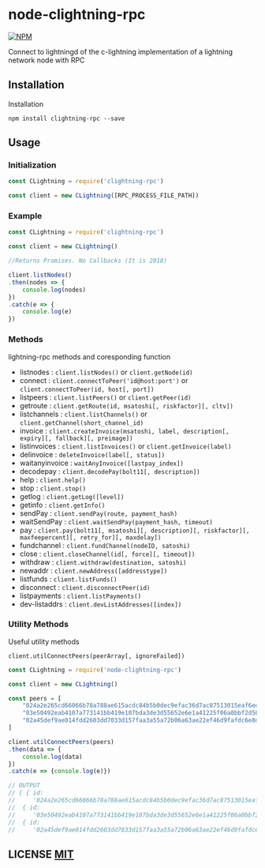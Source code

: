 # node-clightning-rpc
[![NPM](https://img.shields.io/npm/v/clightning-rpc.svg)](https://www.npmjs.org/package/clightning-rpc)

Connect to lightningd of the c-lightning implementation of a lightning network node with RPC

## Installation
Installation

```
npm install clightning-rpc --save
```

## Usage

### Initialization
```javascript
const CLightning = require('clightning-rpc')

const client = new CLightning([RPC_PROCESS_FILE_PATH])
```

### Example
```javascript
const CLightning = require('clightning-rpc')

const client = new CLightning()

//Returns Promises. No Callbacks (It is 2018)

client.listNodes()
.then(nodes => {
    console.log(nodes)
})
.catch(e => {
    console.log(e)
})
```

### Methods
lightning-rpc methods and coresponding function

* listnodes : `client.listNodes()` or `client.getNode(id)`
* connect : `client.connectToPeer('id@host:port')` or `client.connectToPeer(id, host[, port])`
* listpeers : `client.listPeers()` or `client.getPeer(id)`
* getroute : `client.getRoute(id, msatoshi[, riskfactor][, cltv])`
* listchannels : `client.listChannels()` or `client.getChannel(short_channel_id)`
* invoice : `client.createInvoice(msatoshi, label, description[, expiry][, fallback][, preimage])`
* listinvoices : `client.listInvoices()` or `client.getInvoice(label)`
* delinvoice : `deleteInvoice(label[, status])`
* waitanyinvoice : `waitAnyInvoice([lastpay_index])`
* decodepay : `client.decodePay(bolt11[, description])`
* help : `client.help()`
* stop : `client.stop()`
* getlog : `client.getLog([level])`
* getinfo : `client.getInfo()`
* sendPay : `client.sendPay(route, payment_hash)`
* waitSendPay : `client.waitSendPay(payment_hash, timeout)`
* pay : `client.pay(bolt11[, msatoshi][, description][, riskfactor][, maxfeepercent][, retry_for][, maxdelay])`
* fundchannel : `client.fundChannel(nodeID, satoshi)`
* close : `client.closeChannel(id[, force][, timeout])`
* withdraw : `client.withdraw(destination, satoshi)`
* newaddr : `client.newAddress([addresstype])`
* listfunds : `client.listFunds()`
* disconnect : `client.disconnectPeer(id)`
* listpayments : `client.listPayments()`
* dev-listaddrs : `client.devListAddresses([index])`

### Utility Methods
Useful utility methods

`client.utilConnectPeers(peerArray[, ignoreFailed])`
```javascript
const CLightning = require('node-clightning-rpc')

const client = new CLightning()

const peers = [
    "024a2e265cd66066b78a788ae615acdc84b5b0dec9efac36d7ac87513015eaf6ed@52.16.240.222:9735",
    "03e50492eab4107a773141bb419e107bda3de3d55652e6e1a41225f06a0bbf2d56@35.172.33.197:9735",
    "02a45def9ae014fdd2603dd7033d157faa3a55a72b06a63ae22ef46d9fafdc6e8d@85.216.75.225:9735"
]

client.utilConnectPeers(peers)
.then(data => {
    console.log(data)
})
.catch(e => {console.log(e)})

// OUTPUT
// [ { id:
//     '024a2e265cd66066b78a788ae615acdc84b5b0dec9efac36d7ac87513015eaf6ed' },
//  { id:
//     '03e50492eab4107a773141bb419e107bda3de3d55652e6e1a41225f06a0bbf2d56' },
//  { id:
//     '02a45def9ae014fdd2603dd7033d157faa3a55a72b06a63ae22ef46d9fafdc6e8d' } ]
```

## LICENSE [MIT](LICENSE)
